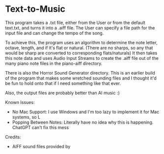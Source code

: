# Text-to-Music
This program takes a .txt file, either from the User or from the default text.txt, and turns it into a .aiff file.
The User can specify a file path for the input file and can change the tempo of the song.

To achieve this, the program uses an algorithm to determine the note letter, octave, length, and if it's flat or natural.
(There are no sharps, so any that would be sharp are converted to corresponding flats/naturals)
It then takes this note data and uses Audio Input Streams to create the .aiff file out of the many piano note files in
the piano-aiff directory. 

There is also the Horror Sound Generator directory. This is an earlier build of the program that makes some wretched
sounding files and I thought it'd be fun to hold onto that if I need something like that ever.

Also, the output files are probably better than AI music :)

Known Issues:
- No Mac Support: I use Windows and I'm too lazy to implement it for Mac systems, so L
- Popping Between Notes: Literally have no idea why this is happening. ChatGPT can't fix this mess

Credits:
- AIFF sound files provided by 